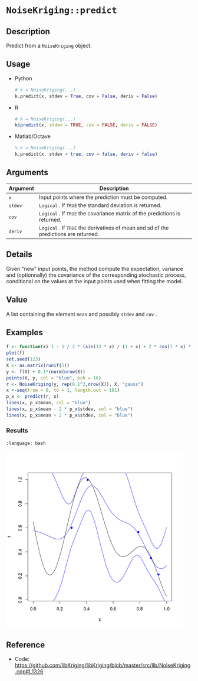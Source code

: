 # `NoiseKriging::predict`


## Description

Predict from a `NoiseKriging` object.


## Usage

* Python
    ```python
    # k = NoiseKriging(...)
    k.predict(x, stdev = True, cov = False, deriv = False)
    ```
* R
    ```r
    # k = NoiseKriging(...)
    k$predict(x, stdev = TRUE, cov = FALSE, deriv = FALSE)
    ```
* Matlab/Octave
    ```octave
    % k = NoiseKriging(...)
    k.predict(x, stdev = true, cov = false, deriv = false)
    ```

## Arguments

Argument      |Description
------------- |----------------
`x`     |     Input points where the prediction must be computed.
`stdev`     |     `Logical` . If `TRUE` the standard deviation is returned.
`cov`     |     `Logical` . If `TRUE` the covariance matrix of the predictions is returned.
`deriv`     |     `Logical` . If `TRUE` the derivatives of mean and sd of the predictions are returned.


## Details

Given "new" input points, the method compute the expectation,
 variance and (optionnally) the covariance of the corresponding
 stochastic process, conditional on the values at the input points
 used when fitting the model.


## Value

A list containing the element `mean` and possibly
  `stdev` and `cov` .


## Examples

```r
f <- function(x) 1 - 1 / 2 * (sin(12 * x) / (1 + x) + 2 * cos(7 * x) * x^5 + 0.7)
plot(f)
set.seed(123)
X <- as.matrix(runif(5))
y <- f(X) + 0.1*rnorm(nrow(X))
points(X, y, col = "blue", pch = 16)
r <- NoiseKriging(y, rep(0.1^2,nrow(X)), X, "gauss")
x <-seq(from = 0, to = 1, length.out = 101)
p_x <- predict(r, x)
lines(x, p_x$mean, col = "blue")
lines(x, p_x$mean - 2 * p_x$stdev, col = "blue")
lines(x, p_x$mean + 2 * p_x$stdev, col = "blue")
```

### Results
```{literalinclude} ../examples/predict.NoiseKriging.md.Rout
:language: bash
```
![](../examples/predict.NoiseKriging.md.png)


## Reference

* Code: <https://github.com/libKriging/libKriging/blob/master/src/lib/NoiseKriging.cpp#L1326>
